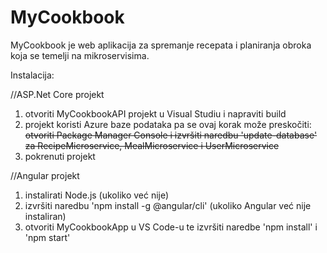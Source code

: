 # MyCookbook
 
MyCookbook je web aplikacija za spremanje recepata i planiranja obroka koja se temelji na mikroservisima.

Instalacija:

//ASP.Net Core projekt
1. otvoriti MyCookbookAPI projekt u Visual Studiu i napraviti build
2. projekt koristi Azure baze podataka pa se ovaj korak može preskočiti: 
  ~~otvoriti Package Manager Console i izvršiti naredbu 'update-database' za RecipeMicroservice, MealMicroservice i UserMicroservice~~
3. pokrenuti projekt

//Angular projekt
1. instalirati Node.js (ukoliko već nije)
2. izvršiti naredbu 'npm install -g @angular/cli' (ukoliko Angular već nije instaliran)
3. otvoriti MyCookbookApp u VS Code-u te izvršiti naredbe 'npm install' i 'npm start'
